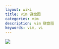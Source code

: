 ```yaml
---
layout: wiki
title: vim 键盘图
categories: vim
description: vim 键盘图
keywords: vim, vi
---
```


![](http://cdn.mingsec.com/vi-vim键盘图.gif)